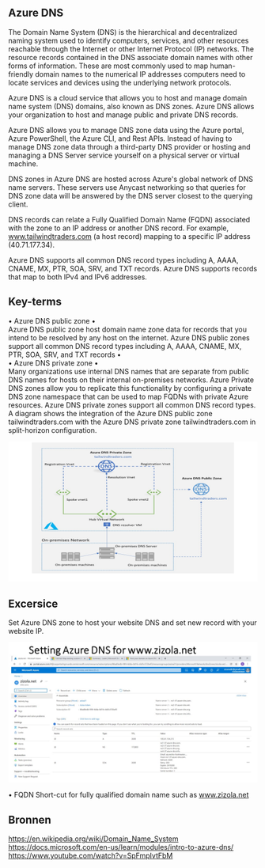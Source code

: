## Azure DNS 
	

The Domain Name System (DNS) is the hierarchical and decentralized naming system used to identify computers, services, and other resources reachable through the Internet or other Internet Protocol (IP) networks. The resource records contained in the DNS associate domain names with other forms of information. These are most commonly used to map human-friendly domain names to the numerical IP addresses computers need to locate services and devices using the underlying network protocols.

Azure DNS is a cloud service that allows you to host and manage domain name system (DNS) domains, also known as DNS zones. Azure DNS allows your organization to host and manage public and private DNS records. 

Azure DNS allows you to manage DNS zone data using the Azure portal, Azure PowerShell, the Azure CLI, and Rest APIs. Instead of having to manage DNS zone data through a third-party DNS provider or hosting and managing a DNS Server service yourself on a physical server or virtual machine.

DNS zones in Azure DNS are hosted across Azure's global network of DNS name servers. These servers use Anycast networking so that queries for DNS zone data will be answered by the DNS server closest to the querying client.

DNS records can relate a Fully Qualified Domain Name (FQDN) associated with the zone to an IP address or another DNS record. For example, www.tailwindtraders.com (a host record) mapping to a specific IP address (40.71.177.34).

Azure DNS supports all common DNS record types including A, AAAA, CNAME, MX, PTR, SOA, SRV, and TXT records. Azure DNS supports records that map to both IPv4 and IPv6 addresses.



## Key-terms

•	Azure DNS public zone
•	
Azure DNS public zone host domain name zone data for records that you intend to be resolved by any host on the internet. Azure DNS public zones support all common DNS record types including A, AAAA, CNAME, MX, PTR, SOA, SRV, and TXT records
•	
•	Azure DNS private zone
•	
Many organizations use internal DNS names that are separate from public DNS names for hosts on their internal on-premises networks. Azure Private DNS zones allow you to replicate this functionality by configuring a private DNS zone namespace that can be used to map FQDNs with private Azure resources.	Azure DNS private zones support all common DNS record types.
A diagram shows the integration of the Azure DNS public zone tailwindtraders.com with the Azure DNS private zone tailwindtraders.com in split-horizon configuration.

![Azure-DNS]( https://github.com/techgrounds/cloud-6-repo-AzizaAdam/blob/main/00_includes/AZ20/Azure%20public%20and%20private%20DNS.jpg)

## Excersice
Set Azure DNS zone to host your website DNS and set new record with your website IP.

![Azure-DNS-zone-zizola.net]( https://github.com/techgrounds/cloud-6-repo-AzizaAdam/blob/main/00_includes/AZ20/Azure%20DNS%20for%20zizola.net.jpg)


•	FQDN
Short-cut for fully qualified domain name such as www.zizola.net		
				
## Bronnen
	
https://en.wikipedia.org/wiki/Domain_Name_System
https://docs.microsoft.com/en-us/learn/modules/intro-to-azure-dns/
https://www.youtube.com/watch?v=SpFmpIvtFbM



